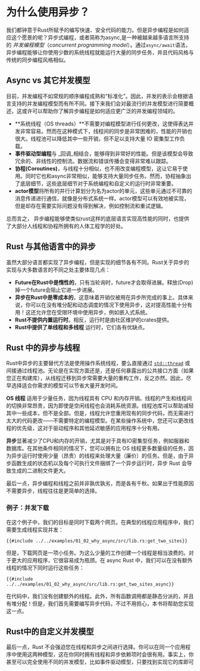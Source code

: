 # 为什么使用异步？

我们都钟意于Rust所赋予的编写快速、安全代码的能力。但是异步编程是如何适应这个愿景的呢？异步式编程，或者简称为async,是一种被越来越多语言所支持的 _并发编程模型_（_concurrent programming 
model_）。通过`async/await`语法，异步编程能够让你使用少数的系统线程就能运行大量的同步任务，并且代码风格与传统的同步编程风格相似。

## Async vs 其它并发模型
目前，并发编程不如常规的顺序编程成熟和“标准化”。因此，并发的表示会根据语言支持的并发编程模型而有​​所不同。接下来我们会对最流行的并发模型进行简要概述，这或许可以帮助你了解异步编程是如何适应更广泛的并发编程领域的。
- **系统线程（OS threads）**不需要对编程模型进行任何更改，这使得表达并发非常容易。然而在这种模式下，线程间的同步是非常困难的，性能的开销也很大。线程池可以降低其中一些开销，但不足以支持大量 IO 密集型工作负载。
- **事件驱动型编程**与 _回调_相结合，能够得到非常好的性能。但是该模型会导致冗余的、非线性的控制流。数据流和错误传播会变得非常难以跟踪。
- **协程(Coroutines)**，与线程十分相似，也不用改变编程模型，这让它易于使用。同时它也和async非常相似，能够支持大量同步任务。然而，协程抽象出了底层细节，这些底层细节对于系统编程和自定义的运行时非常重要。
- **actor模型**将所有的并行计算划分为名为actor的单元，这些单元通过不可靠的消息传递进行通信，就像是分布式系统一样。actor模型可以有效地被实现，但是却存在需要实际问题没有得到解决，例如控制流和重试逻辑。

总而言之， 异步编程能够使类似rust这样的底层语言实现高性能的同时，也提供了大部分人线程和协程所拥有的人体工程学的好处。

## Rust 与其他语言中的异步
虽然大部分语言都实现了异步编程，但是实现的细节各有不同。Rust关于异步的实现与大多数语言的不同之处主要体现几点：
- **Future在Rust中是惰性的**，只有当轮询时，future才会取得进展。释放(Drop)掉一个future会阻止它进一步进展。
- **异步在Rust中是零成本的**，这意味着开销仅被用在异步所完成的事上。具体来说，你可以在没有堆分配和动态调度的情况下使用异步，这对提高性能十分有用！这还允许您在受限环境中使用异步，例如嵌入式系统。
- **Rust不提供内置运行时**。相反，运行时是由社区维护的crates提供。
- **Rust中提供了单线程和多线程** 运行时，它们各有优缺点。

## Rust 中的异步与线程
Rust中异步的主要替代方法是使用操作系统线程，要么直接通过 [`std::thread`](https://doc.rust-lang.org/std/thread/) 或间接通过线程池。无论是在实现方面还是，还是任何暴露出的公共接口方面（如果您正在构建库），从线程迁移到异步常需要大量的重构工作，反之亦然。因此，尽早选择适合你需求的模型可以节省大量开发时间。

**OS 线程** 适用于少量任务，因为线程具有 CPU 和内存开销。线程的产生和线程间的切换非常昂贵，因为即使是空闲线程也会消耗系统资源。线程池库可以帮助减轻其中一些成本，但不是全部。但是，线程允许您重用现有的同步代码，而无需进行太大的代码更改——不需要特定的编程模型。在某些操作系统中，您还可以更改线程的优先级，这对于驱动程序和其他延迟敏感的应用程序十分有用。

**异步**显著减少了CPU和内存的开销，尤其是对于具有IO密集型任务，例如服器和数据库。在其他条件相同的情况下，您可以拥有比 OS 线程更多数量级的任务，因为异步运行时使用少量（昂贵）的线程来处理大量（廉价）的任务。但是，由于异步函数生成的状态机以及每个可执行文件捆绑了一个异步运行时，异步 Rust 会导致生成的二进制文件更大。

最后一点，异步编程和线程之前并非孰优孰劣，而是各有千秋。如果出于性能原因不需要异步，线程往往是更简单的选择。

### 例子：并发下载
在这个例子中，我们的目标是同时下载两个网页。在典型的线程应用程序中，我们需要生成线程实现并发：

```rust,ignore
{{#include ../../examples/01_02_why_async/src/lib.rs:get_two_sites}}
```
但是，下载网页是一项小任务。为这么少量的工作创建一个线程是相当浪费的。对于更大的应用程序，它很容易成为瓶颈。在 async Rust 中，我们可以在没有额外线程的情况下同时运行这些任务：

```rust,ignore
{{#include ../../examples/01_02_why_async/src/lib.rs:get_two_sites_async}}
```
在代码中，我们没有创建额外的线程。此外，所有函数调用都是静态分派的，并且有堆分配！但是，我们首先需要编写异步代码，不过不用担心，本书将帮助您实现这一点。

## Rust中的自定义并发模型
最后一点，Rust 不会强迫您在线程和异步之间进行选择。你可以在同一个应用程序中使用这两种模型，这在你同时拥有线程和异步依赖项时会很有用。事实上，你甚至可以完全使用不同的并发模型，比如事件驱动模型，只要找到实现它的库即可
